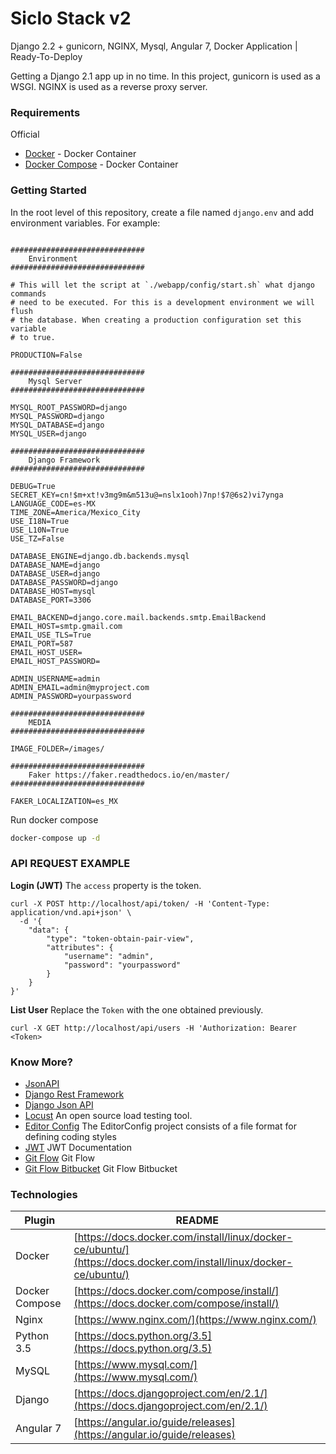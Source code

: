 # Siclo Stack v2

Django 2.2 + gunicorn, NGINX, Mysql, Angular 7, Docker Application | Ready-To-Deploy

Getting a Django 2.1 app up in no time. In this project, gunicorn is used as a WSGI. NGINX is used as a reverse proxy server.

### Requirements

Official
* [Docker](https://docs.docker.com/install/linux/docker-ce/ubuntu/) - Docker Container
* [Docker Compose](https://docs.docker.com/compose/install/) - Docker Container

### Getting Started

In the root level of this repository, create a file named `django.env` and add environment variables. For example:

```

##############################
    Environment
##############################

# This will let the script at `./webapp/config/start.sh` what django commands
# need to be executed. For this is a development environment we will flush
# the database. When creating a production configuration set this variable
# to true.

PRODUCTION=False

##############################
    Mysql Server
##############################

MYSQL_ROOT_PASSWORD=django
MYSQL_PASSWORD=django
MYSQL_DATABASE=django
MYSQL_USER=django

##############################
    Django Framework
##############################

DEBUG=True
SECRET_KEY=cn!$m+xt!v3mg9m&m513u@=nslx1ooh)7np!$7@6s2)vi7ynga
LANGUAGE_CODE=es-MX
TIME_ZONE=America/Mexico_City
USE_I18N=True
USE_L10N=True
USE_TZ=False

DATABASE_ENGINE=django.db.backends.mysql
DATABASE_NAME=django
DATABASE_USER=django
DATABASE_PASSWORD=django
DATABASE_HOST=mysql
DATABASE_PORT=3306

EMAIL_BACKEND=django.core.mail.backends.smtp.EmailBackend
EMAIL_HOST=smtp.gmail.com
EMAIL_USE_TLS=True
EMAIL_PORT=587
EMAIL_HOST_USER=
EMAIL_HOST_PASSWORD=

ADMIN_USERNAME=admin
ADMIN_EMAIL=admin@myproject.com
ADMIN_PASSWORD=yourpassword

##############################
    MEDIA
##############################

IMAGE_FOLDER=/images/

##############################
    Faker https://faker.readthedocs.io/en/master/
##############################

FAKER_LOCALIZATION=es_MX

```

Run docker compose

```sh
docker-compose up -d
```

### API REQUEST EXAMPLE

**Login (JWT)**
The `access` property is the token.

```
curl -X POST http://localhost/api/token/ -H 'Content-Type: application/vnd.api+json' \
  -d '{
    "data": {
        "type": "token-obtain-pair-view",
        "attributes": {
            "username": "admin",
            "password": "yourpassword"
        }
    }
}'
```

**List User**
Replace the `Token` with the one obtained previously.

```
curl -X GET http://localhost/api/users -H 'Authorization: Bearer <Token>
```

### Know More?

* [JsonAPI](https://jsonapi.org/)
* [Django Rest Framework](https://www.django-rest-framework.org/)
* [Django Json API](https://django-rest-framework-json-api.readthedocs.io/en/stable/)
* [Locust](https://locust.io/) An open source load testing tool.
* [Editor Config](https://editorconfig.org/) The EditorConfig project consists of a file format for defining coding styles
* [JWT](https://jwt.io/introduction/) JWT Documentation
* [Git Flow](https://danielkummer.github.io/git-flow-cheatsheet/) Git Flow
* [Git Flow Bitbucket](https://www.atlassian.com/git/tutorials/comparing-workflows/gitflow-workflow) Git Flow Bitbucket

### Technologies

| Plugin | README |
| ------ | ------ |
| Docker 	| [https://docs.docker.com/install/linux/docker-ce/ubuntu/](https://docs.docker.com/install/linux/docker-ce/ubuntu/) |
| Docker Compose | [https://docs.docker.com/compose/install/](https://docs.docker.com/compose/install/) |
| Nginx 	| [https://www.nginx.com/](https://www.nginx.com/) |
| Python 3.5| [https://docs.python.org/3.5](https://docs.python.org/3.5) |
| MySQL 	| [https://www.mysql.com/](https://www.mysql.com/) |
| Django 	| [https://docs.djangoproject.com/en/2.1/](https://docs.djangoproject.com/en/2.1/) |
| Angular 7 	| [https://angular.io/guide/releases](https://angular.io/guide/releases) |
